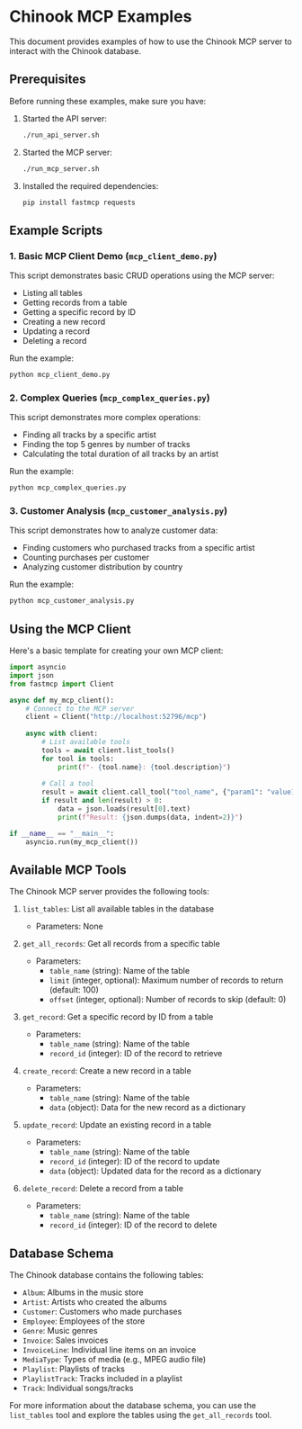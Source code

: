 
# Chinook MCP Examples

This document provides examples of how to use the Chinook MCP server to interact with the Chinook database.

## Prerequisites

Before running these examples, make sure you have:

1. Started the API server:
   ```bash
   ./run_api_server.sh
   ```

2. Started the MCP server:
   ```bash
   ./run_mcp_server.sh
   ```

3. Installed the required dependencies:
   ```bash
   pip install fastmcp requests
   ```

## Example Scripts

### 1. Basic MCP Client Demo (`mcp_client_demo.py`)

This script demonstrates basic CRUD operations using the MCP server:
- Listing all tables
- Getting records from a table
- Getting a specific record by ID
- Creating a new record
- Updating a record
- Deleting a record

Run the example:
```bash
python mcp_client_demo.py
```

### 2. Complex Queries (`mcp_complex_queries.py`)

This script demonstrates more complex operations:
- Finding all tracks by a specific artist
- Finding the top 5 genres by number of tracks
- Calculating the total duration of all tracks by an artist

Run the example:
```bash
python mcp_complex_queries.py
```

### 3. Customer Analysis (`mcp_customer_analysis.py`)

This script demonstrates how to analyze customer data:
- Finding customers who purchased tracks from a specific artist
- Counting purchases per customer
- Analyzing customer distribution by country

Run the example:
```bash
python mcp_customer_analysis.py
```

## Using the MCP Client

Here's a basic template for creating your own MCP client:

```python
import asyncio
import json
from fastmcp import Client

async def my_mcp_client():
    # Connect to the MCP server
    client = Client("http://localhost:52796/mcp")
    
    async with client:
        # List available tools
        tools = await client.list_tools()
        for tool in tools:
            print(f"- {tool.name}: {tool.description}")
        
        # Call a tool
        result = await client.call_tool("tool_name", {"param1": "value1", "param2": "value2"})
        if result and len(result) > 0:
            data = json.loads(result[0].text)
            print(f"Result: {json.dumps(data, indent=2)}")

if __name__ == "__main__":
    asyncio.run(my_mcp_client())
```

## Available MCP Tools

The Chinook MCP server provides the following tools:

1. `list_tables`: List all available tables in the database
   - Parameters: None

2. `get_all_records`: Get all records from a specific table
   - Parameters:
     - `table_name` (string): Name of the table
     - `limit` (integer, optional): Maximum number of records to return (default: 100)
     - `offset` (integer, optional): Number of records to skip (default: 0)

3. `get_record`: Get a specific record by ID from a table
   - Parameters:
     - `table_name` (string): Name of the table
     - `record_id` (integer): ID of the record to retrieve

4. `create_record`: Create a new record in a table
   - Parameters:
     - `table_name` (string): Name of the table
     - `data` (object): Data for the new record as a dictionary

5. `update_record`: Update an existing record in a table
   - Parameters:
     - `table_name` (string): Name of the table
     - `record_id` (integer): ID of the record to update
     - `data` (object): Updated data for the record as a dictionary

6. `delete_record`: Delete a record from a table
   - Parameters:
     - `table_name` (string): Name of the table
     - `record_id` (integer): ID of the record to delete

## Database Schema

The Chinook database contains the following tables:

- `Album`: Albums in the music store
- `Artist`: Artists who created the albums
- `Customer`: Customers who made purchases
- `Employee`: Employees of the store
- `Genre`: Music genres
- `Invoice`: Sales invoices
- `InvoiceLine`: Individual line items on an invoice
- `MediaType`: Types of media (e.g., MPEG audio file)
- `Playlist`: Playlists of tracks
- `PlaylistTrack`: Tracks included in a playlist
- `Track`: Individual songs/tracks

For more information about the database schema, you can use the `list_tables` tool and explore the tables using the `get_all_records` tool.
